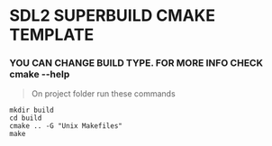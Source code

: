 # SDL2 SUPERBUILD CMAKE TEMPLATE

### YOU CAN CHANGE BUILD TYPE. FOR MORE INFO CHECK cmake --help
>On project folder run these commands

    mkdir build
    cd build
    cmake .. -G "Unix Makefiles" 
    make
